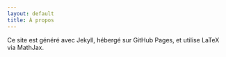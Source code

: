 ```yaml
---
layout: default
title: À propos
---
```


Ce site est généré avec Jekyll, hébergé sur GitHub Pages, et utilise LaTeX via MathJax.
